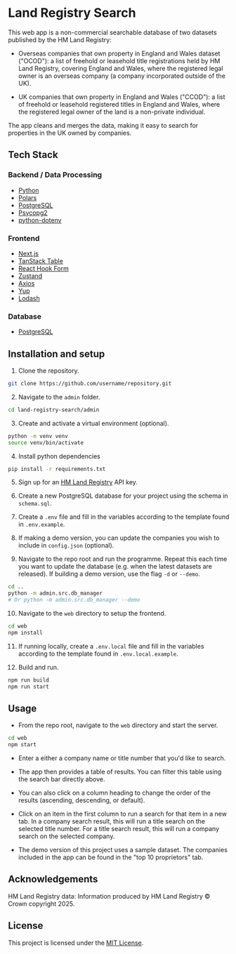 # Land Registry Search

This web app is a non-commercial searchable database of two datasets published by the HM Land Registry:

- Overseas companies that own property in England and Wales dataset ("OCOD"): a list of freehold or leasehold title registrations held by HM Land Registry, covering England and Wales, where the registered legal owner is an overseas company (a company incorporated outside of the UK).

- UK companies that own property in England and Wales ("CCOD"): a list of freehold or leasehold registered titles in England and Wales, where the registered legal owner of the land is a non-private individual.

The app cleans and merges the data, making it easy to search for properties in the UK owned by companies.

## Tech Stack

### Backend / Data Processing

- [Python](https://www.python.org/)
- [Polars](https://pola.rs/)
- [PostgreSQL](https://www.postgresql.org/)
- [Psycopg2](https://pypi.org/project/psycopg2/)
- [python-dotenv](https://pypi.org/project/python-dotenv/)

### Frontend

- [Next.js](https://nextjs.org/)
- [TanStack Table](https://tanstack.com/table/latest)
- [React Hook Form](https://react-hook-form.com/)
- [Zustand](https://zustand.docs.pmnd.rs/getting-started/introduction)
- [Axios](https://axios-http.com/)
- [Yup](https://github.com/jquense/yup)
- [Lodash](https://lodash.com/)

### Database

- [PostgreSQL](https://www.postgresql.org/)

## Installation and setup

1. Clone the repository.

```bash
git clone https://github.com/username/repository.git
```

2. Navigate to the `admin` folder.

```bash
cd land-registry-search/admin
```

3. Create and activate a virtual environment (optional).

```bash
python -m venv venv
source venv/bin/activate
```

4. Install python dependencies

```bash
pip install -r requirements.txt
```

5. Sign up for an [HM Land Registry](https://use-land-property-data.service.gov.uk/) API key.

6. Create a new PostgreSQL database for your project using the schema in `schema.sql`.

7. Create a `.env` file and fill in the variables according to the template found in `.env.example`.

8. If making a demo version, you can update the companies you wish to include in `config.json` (optional).

9. Navigate to the repo root and run the programme. Repeat this each time you want to update the database (e.g. when the latest datasets are released). If building a demo version, use the flag `-d` or `--demo`.

```bash
cd ..
python -m admin.src.db_manager
# Or python -m admin.src.db_manager --demo
```

10. Navigate to the `web` directory to setup the frontend.

```bash
cd web
npm install
```

11. If running locally, create a `.env.local` file and fill in the variables according to the template found in `.env.local.example`.

12. Build and run.

```bash
npm run build
npm run start
```

## Usage

- From the repo root, navigate to the `web` directory and start the server.

```bash
cd web
npm start
```

- Enter a either a company name or title number that you'd like to search.

- The app then provides a table of results. You can filter this table using the search bar directly above.

- You can also click on a column heading to change the order of the results (ascending, descending, or default).

- Click on an item in the first column to run a search for that item in a new tab. In a company search result, this will run a title search on the selected title number. For a title search result, this will run a company search on the selected company.

- The demo version of this project uses a sample dataset. The companies included in the app can be found in the "top 10 proprietors" tab.

## Acknowledgements

HM Land Registry data: Information produced by HM Land Registry © Crown copyright 2025.

## License

This project is licensed under the [MIT License](LICENSE).
